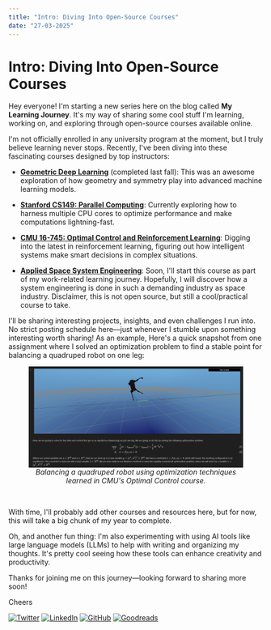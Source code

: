 ```yaml
---
title: "Intro: Diving Into Open-Source Courses"
date: "27-03-2025"
---
```

# Intro: Diving Into Open-Source Courses

Hey everyone! I'm starting a new series here on the blog called **My Learning Journey**. It's my way of sharing some cool stuff I'm learning, working on, and exploring through open-source courses available online. 

I'm not officially enrolled in any university program at the moment, but I truly believe learning never stops. Recently, I've been diving into these fascinating courses designed by top instructors:

- **[Geometric Deep Learning](https://geometricdeeplearning.com/lectures/)** (completed last fall): This was an awesome exploration of how geometry and symmetry play into advanced machine learning models.

- **[Stanford CS149: Parallel Computing](https://cs149.stanford.edu/)**: Currently exploring how to harness multiple CPU cores to optimize performance and make computations lightning-fast.

- **[CMU 16-745: Optimal Control and Reinforcement Learning](https://optimalcontrol.ri.cmu.edu/)**: Digging into the latest in reinforcement learning, figuring out how intelligent systems make smart decisions in complex situations.

- **[Applied Space System Engineering](https://aiaa.mycrowdwisdom.com/diweb/catalog/item?id=17366964)**: Soon, I'll start this course as part of my work-related learning journey. Hopefully, I will discover how a system engineering is done in such a demanding industry as space industry. Disclaimer, this is not open source, but still a cool/practical course to take.


I'll be sharing interesting projects, insights, and even challenges I run into. No strict posting schedule here—just whenever I stumble upon something interesting worth sharing!
As an example,  Here's a quick snapshot from one assignment where I solved an optimization problem to find a stable point for balancing a quadruped robot on one leg:
<figure style="text-align: center;">
  <img src="../assets/images/learning/one_leg_dog.png" alt="One-legged Quadruped Balance" style="display: block; margin: 0 auto;"/>
  <figcaption style="font-style: italic; text-align: center;">
    Balancing a quadruped robot using optimization techniques learned in CMU's Optimal Control course.
  </figcaption>
</figure>
<br>

With time, I'll probably add other courses and resources here, but for now, this will take a big chunk of my year to complete.

Oh, and another fun thing: I'm also experimenting with using AI tools like large language models (LLMs) to help with writing and organizing my thoughts. It's pretty cool seeing how these tools can enhance creativity and productivity.

Thanks for joining me on this journey—looking forward to sharing more soon!

Cheers

[![Twitter](https://img.shields.io/badge/-Twitter-blue)](https://twitter.com/Victor_Retamal_)
[![LinkedIn](https://img.shields.io/badge/-LinkedIn-blue)](https://www.linkedin.com/in/victor-retamal/)
[![GitHub](https://img.shields.io/badge/-GitHub-gray)](https://github.com/RetamalVictor)
[![Goodreads](https://img.shields.io/badge/-Goodreads-brown)](https://www.goodreads.com/user/show/72885820-victor-retamal)